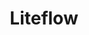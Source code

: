 ---
title: "Liteflow"
description: "轻量，快速，稳定，可编排的组件式流程引擎"
subDesc: "轻量，快速，稳定，可编排的组件式流程引擎"
feature1Img: ""
feature1Title: ""
feature1Desc: ""
feature2Img: ""
feature2Title: ""
feature2Desc: ""
feature3Img: ""
feature3Title: ""
feature3Desc: ""
feature4Img: ""
feature4Title: ""
feature4Desc: ""
feature5Img: ""
feature5Title: ""
feature5Desc: ""
feature6Img: ""
feature6Title: ""
feature6Desc: ""
startUp: "开始"
link: "https://yomahub.com/liteflow/"
github: "https://github.com/dromara/liteflow"
gitee: "https://gitee.com/dromara/liteFlow"
level: "tool"
weight: 8
icon: "/img/logo/liteflow.png"
showIntroduce: false
showFeature: false
---